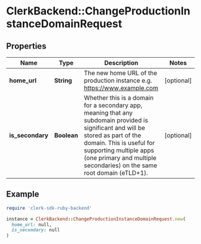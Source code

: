# ClerkBackend::ChangeProductionInstanceDomainRequest

## Properties

| Name | Type | Description | Notes |
| ---- | ---- | ----------- | ----- |
| **home_url** | **String** | The new home URL of the production instance e.g. https://www.example.com | [optional] |
| **is_secondary** | **Boolean** | Whether this is a domain for a secondary app, meaning that any subdomain provided is significant and will be stored as part of the domain. This is useful for supporting multiple apps (one primary and multiple secondaries) on the same root domain (eTLD+1). | [optional] |

## Example

```ruby
require 'clerk-sdk-ruby-backend'

instance = ClerkBackend::ChangeProductionInstanceDomainRequest.new(
  home_url: null,
  is_secondary: null
)
```

